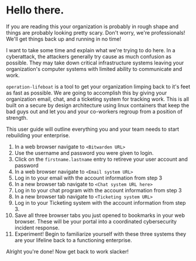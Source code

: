 # Hello there.

If you are reading this your organization is probably in rough shape and things are
probably looking pretty scary.  Don't worry, we're professionals!  We'll get things back up and
running in no time!

I want to take some time and explain what we're trying to do here.  In a cyberattack, the attackers
generally try cause as much confusion as possible.  They may take down critical infrastructure systems
leaving your organization's computer systems with limited ability to communicate and work.

`operation-lifeboat` is a tool to get your organization limping back to it's feet as fast as possible.
We are going to accomplish this by giving your organization email, chat, and a ticketing system for
tracking work.  This is all built on a secure by design architecture using linux containers that keep
the bad guys out and let you and your co-workers regroup from a position of strength.

This user guide will outline everything you and your team needs to start rebuilding your enterprise.

1. In a web browser navigate to `<Bitwarden URL>`
2. Use the username and password you were given to login.
3. Click on the `firstname.lastname` entry to retireve your user account and password
4. In a web browser navigate to `<Email system URL>`
5. Log in to your email with the account information from step 3
6. In a new browser tab navigate to `<Chat system URL here>`
7. Log in to your chat program with the account information from step 3
8. In a new browser tab navigate to `<Ticketing system URL>`
9. Log in to your Ticketing system with the account information from step 3.
10. Save all three browser tabs you just opened to bookmarks in your web browser.  These will be your portal into a coordinated cybersecurity incident response.
11. Experiment!  Begin to familiarize yourself with these three systems they are your lifeline back to a functioning enterprise.


Alright you're done!  Now get back to work slacker!
